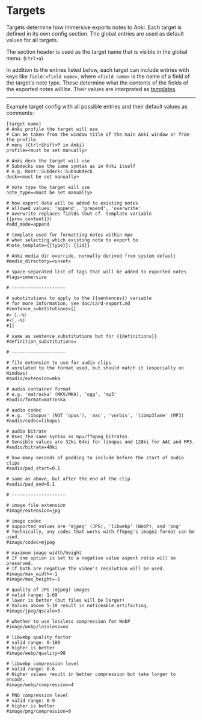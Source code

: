 # Targets

Targets determine how Immersive exports notes to Anki. Each target is defined
in its own config section. The global entries are used as default values for
all targets.

The section header is used as the target name that is visible in the global
menu. (`Ctrl+a`)

In addition to the entries listed below, each target can include entries with
keys like `field:<field name>`, where `<field name>` is the name of a field of
the target's note type. These determine what the contents of the fields of the
exported notes will be. Their values are interpreted as
[templates](doc/templates.md).

---

Example target config with all possible entries and their default values as
comments:

```
[target name]
# Anki profile the target will use
# Can be taken from the window title of the main Anki window or from the profile
# menu (Ctrl+Shift+P in Anki)
profile=<must be set manually>

# Anki deck the target will use
# Subdecks use the same syntax as in Anki itself
# e.g. Root::Subdeck::Subsubdeck
deck=<must be set manually>

# note type the target will use
note_type=<must be set manually>

# how export data will be added to existing notes
# allowed values: 'append', 'prepend', 'overwrite'
# overwrite replaces fields (but cf. template variable {{prev_content}})
#add_mode=append

# template used for formatting notes within mpv
# when selecting which existing note to export to
#note_template={{type}}: {{id}}

# Anki media dir override, normally derived from system default
#media_directory=<unset>

# space-separated list of tags that will be added to exported notes
#tags=immersive

# --------------------

# substitutions to apply to the {{sentences}} variable
# for more information, see doc/card-export.md
#sentence_substitutions=[[
#<（.-%）
#<(.-%)
#]]

# same as sentence_substitutions but for {{definitions}}
#definition_substitutions=

# --------------------

# file extension to use for audio clips
# unrelated to the format used, but should match it (especially on Windows)
#audio/extension=mka

# audio container format
# e.g. 'matroska' (MKV/MKA), 'ogg', 'mp3'
#audio/format=matroska

# audio codec
# e.g. 'libopus' (NOT 'opus'), 'aac', 'vorbis', 'libmp3lame' (MP3)
#audio/codec=libopus

# audio bitrate
# Uses the same syntax as mpv/ffmpeg bitrates.
# Sensible values are 32ki-64ki for libopus and 128ki for AAC and MP3.
#audio/bitrate=48ki

# how many seconds of padding to include before the start of audio clips
#audio/pad_start=0.1

# same as above, but after the end of the clip
#audio/pad_end=0.1

# --------------------

# image file extension
#image/extension=jpg

# image codec
# supported values are 'mjpeg' (JPG), 'libwebp' (WebP), and 'png'
# Technically, any codec that works with ffmpeg's image2 format can be used.
#image/codec=mjpeg

# maximum image width/height
# If one option is set to a negative value aspect ratio will be preserved.
# If both are negative the video's resolution will be used.
#image/max_width=-1
#image/max_height=-1

# quality of JPG (mjpeg) images
# valid range: 1-69
# lower is better (but files will be larger)
# Values above 5-10 result in noticeable artifacting.
#image/jpeg/qscale=5

# whether to use lossless compression for WebP
#image/webp/lossless=no

# libwebp quality factor
# valid range: 0-100
# higher is better
#image/webp/quality=90

# libwebp compression level
# valid range: 0-6
# Higher values result in better compression but take longer to encode.
#image/webp/compression=4

# PNG compression level
# valid range: 0-9
# higher is better
#image/png/compression=9
```
